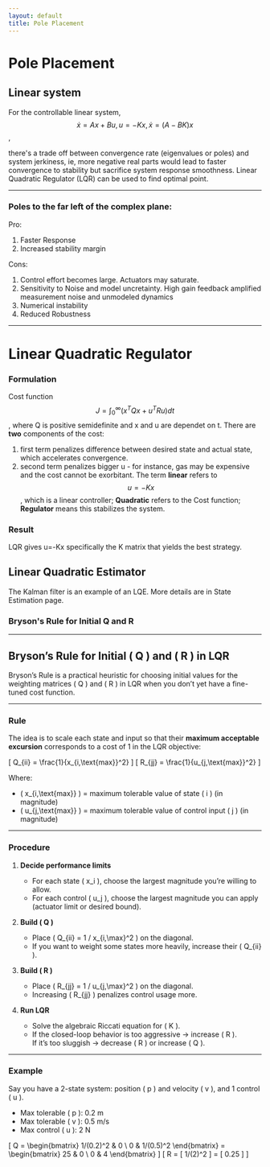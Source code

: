 ```yaml
---
layout: default
title: Pole Placement
---
```

# Pole Placement
## Linear system
For the controllable linear system, 
$$
\dot{x} = Ax+Bu,
u=-Kx,
\dot{x}=(A-BK)x
$$, 

there's a trade off between convergence rate (eigenvalues or poles) and system jerkiness, ie, more negative real parts would lead to faster convergence to stability but sacrifice system response smoothness. Linear Quadratic Regulator (LQR) can be used to find optimal point.

---

### Poles to the far left of the complex plane:
Pro:
1. Faster Response
2. Increased stability margin

Cons:
1. Control effort becomes large. Actuators may saturate.
2. Sensitivity to Noise and model uncretainty. High gain feedback amplified measurement noise and unmodeled dynamics
3. Numerical instability
4. Reduced Robustness

---

# Linear Quadratic Regulator
### Formulation
Cost function $$J=\int_{0}^{\infty}(x^TQx + u^TRu)dt$$, where Q is positive semidefinite and x and u are dependet on t. There are **two** components of the cost:
1. first term penalizes difference between desired state and actual state, which accelerates convergence.
2. second term penalizes bigger u - for instance, gas may be expensive and the cost cannot be exorbitant.
The term **linear** refers to $$u=-Kx$$, which is a linear controller; **Quadratic** refers to the Cost function; **Regulator** means this stabilizes the system.
### Result
LQR gives u=-Kx specifically the K matrix that yields the best strategy.

## Linear Quadratic Estimator
The Kalman filter is an example of an LQE. More details are in State Estimation page.

### Bryson's Rule for Initial Q and R

---

## Bryson’s Rule for Initial \( Q \) and \( R \) in LQR

Bryson’s Rule is a practical heuristic for choosing initial values for the weighting matrices \( Q \) and \( R \) in LQR when you don’t yet have a fine-tuned cost function.

---

### **Rule**
The idea is to scale each state and input so that their **maximum acceptable excursion** corresponds to a cost of 1 in the LQR objective:

\[
Q_{ii} = \frac{1}{x_{i,\text{max}}^2}
\]
\[
R_{jj} = \frac{1}{u_{j,\text{max}}^2}
\]

Where:
- \( x_{i,\text{max}} \) = maximum tolerable value of state \( i \) (in magnitude)  
- \( u_{j,\text{max}} \) = maximum tolerable value of control input \( j \) (in magnitude)  

---

### **Procedure**
1. **Decide performance limits**
   - For each state \( x_i \), choose the largest magnitude you’re willing to allow.
   - For each control \( u_j \), choose the largest magnitude you can apply (actuator limit or desired bound).

2. **Build \( Q \)**
   - Place \( Q_{ii} = 1 / x_{i,\max}^2 \) on the diagonal.  
   - If you want to weight some states more heavily, increase their \( Q_{ii} \).

3. **Build \( R \)**
   - Place \( R_{jj} = 1 / u_{j,\max}^2 \) on the diagonal.  
   - Increasing \( R_{jj} \) penalizes control usage more.

4. **Run LQR**
   - Solve the algebraic Riccati equation for \( K \).
   - If the closed-loop behavior is too aggressive → increase \( R \).  
     If it’s too sluggish → decrease \( R \) or increase \( Q \).

---

### **Example**
Say you have a 2-state system: position \( p \) and velocity \( v \), and 1 control \( u \).  
- Max tolerable \( p \): 0.2 m  
- Max tolerable \( v \): 0.5 m/s  
- Max control \( u \): 2 N  

\[
Q = \begin{bmatrix}
1/(0.2)^2 & 0 \\
0 & 1/(0.5)^2
\end{bmatrix}
= \begin{bmatrix}
25 & 0 \\
0 & 4
\end{bmatrix}
\]
\[
R = [ 1/(2)^2 ] = [ 0.25 ]
\]
